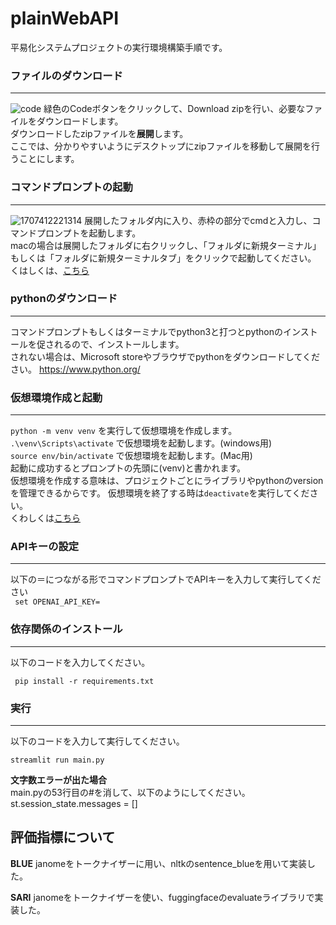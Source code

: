 # plainWebAPI
平易化システムプロジェクトの実行環境構築手順です。


### ファイルのダウンロード
---
![code](https://github.com/ponponpurin/-/assets/125785005/41c6f9fb-5b43-44c4-aab7-040bbb3656c1)
緑色のCodeボタンをクリックして、Download zipを行い、必要なファイルをダウンロードします。  
ダウンロードしたzipファイルを**展開**します。  
ここでは、分かりやすいようにデスクトップにzipファイルを移動して展開を行うことにします。
### コマンドプロンプトの起動
---
![1707412221314](https://github.com/ponponpurin/-/assets/125785005/88c055c3-bb37-482f-8428-bdac15f7af8a)
展開したフォルダ内に入り、赤枠の部分でcmdと入力し、コマンドプロンプトを起動します。  
macの場合は展開したフォルダに右クリックし、「フォルダに新規ターミナル」もしくは「フォルダに新規ターミナルタブ」をクリックで起動してください。  
くはしくは、[こちら](https://aadojo.alterbooth.com/entry/2023/01/17/110000)


### pythonのダウンロード
---
コマンドプロンプトもしくはターミナルでpython3と打つとpythonのインストールを促されるので、インストールします。  
されない場合は、Microsoft storeやブラウザでpythonをダウンロードしてください。
<https://www.python.org/>

### 仮想環境作成と起動
---
`python -m venv venv` を実行して仮想環境を作成します。  
`.\venv\Scripts\activate` で仮想環境を起動します。(windows用)  
`source env/bin/activate` で仮想環境を起動します。(Mac用)  
起動に成功するとプロンプトの先頭に(venv)と書かれます。  
仮想環境を作成する意味は、プロジェクトごとにライブラリやpythonのversionを管理できるからです。
仮想環境を終了する時は`deactivate`を実行してください。  
くわしくは[こちら](https://qiita.com/shun_sakamoto/items/7944d0ac4d30edf91fde)

### APIキーの設定
---
以下の＝につながる形でコマンドプロンプトでAPIキーを入力して実行してください  
` set OPENAI_API_KEY=`

### 依存関係のインストール
---
以下のコードを入力してください。
```anaconda
 pip install -r requirements.txt
```

### 実行
---
以下のコードを入力して実行してください。

`streamlit run main.py `

**文字数エラーが出た場合**  
main.pyの53行目の#を消して、以下のようにしてください。
st.session_state.messages = []

## 評価指標について
**BLUE**
janomeをトークナイザーに用い、nltkのsentence_blueを用いて実装した。

**SARI**
janomeをトークナイザーを使い、fuggingfaceのevaluateライブラリで実装した。

